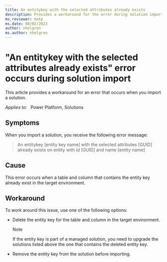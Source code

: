 ```yaml
---
title: An entitykey with the selected attributes already exists
description: Provides a workaround for the error during solution import - An entitykey with the selected attributes already exists on entity.
ms.reviewer: matp
ms.date: 08/02/2023
author: nhelgren
ms.author: nhelgren
---
```

# "An entitykey with the selected attributes already exists" error occurs during solution import

This article provides a workaround for an error that occurs when you import a solution.

_Applies to:_ &nbsp; Power Platform, Solutions

## Symptoms

When you import a solution, you receive the following error message:

> An entitykey [entity key name] with the selected attributes [GUID] already exists on entity with id [GUID] and name [entity name]

## Cause

This error occurs when a table and column that contains the entity key already exist in the target environment.

## Workaround

To work around this issue, use one of the following options:

- Delete the entity key for the table and column in the target environment.

  > [!NOTE]
  > If the entity key is part of a managed solution, you need to upgrade the solutions listed above the one that contains the deleted entity key.

- Remove the entity key from the solution before importing.
